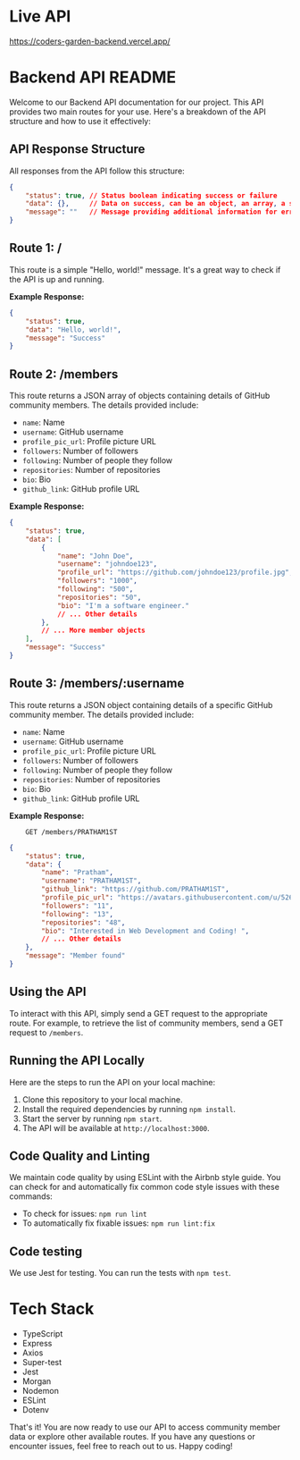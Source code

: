# Live API

https://coders-garden-backend.vercel.app/


# Backend API README

Welcome to our Backend API documentation for our project. This API provides two main routes for your use. Here's a breakdown of the API structure and how to use it effectively:

## API Response Structure

All responses from the API follow this structure:

```json
{
    "status": true, // Status boolean indicating success or failure
    "data": {},     // Data on success, can be an object, an array, a string, null, or undefined
    "message": ""   // Message providing additional information for errors and success
}
```

## Route 1: /

This route is a simple "Hello, world!" message. It's a great way to check if the API is up and running.

**Example Response:**
```json
{
    "status": true,
    "data": "Hello, world!",
    "message": "Success"
}
```

## Route 2: /members

This route returns a JSON array of objects containing details of GitHub community members. The details provided include:

- `name`: Name
- `username`: GitHub username
- `profile_pic_url`: Profile picture URL
- `followers`: Number of followers
- `following`: Number of people they follow
- `repositories`: Number of repositories
- `bio`: Bio
- `github_link`: GitHub profile URL

**Example Response:**
```json
{
    "status": true,
    "data": [
        {
            "name": "John Doe",
            "username": "johndoe123",
            "profile_url": "https://github.com/johndoe123/profile.jpg",
            "followers": "1000",
            "following": "500",
            "repositories": "50",
            "bio": "I'm a software engineer."
            // ... Other details
        },
        // ... More member objects
    ],
    "message": "Success"
}
```

## Route 3: /members/:username

This route returns a JSON object containing details of a specific GitHub community member. The details provided include:

- `name`: Name
- `username`: GitHub username
- `profile_pic_url`: Profile picture URL
- `followers`: Number of followers
- `following`: Number of people they follow
- `repositories`: Number of repositories
- `bio`: Bio
- `github_link`: GitHub profile URL

**Example Response:**

```http
    GET /members/PRATHAM1ST
```

```json
{
    "status": true,
    "data": {
        "name": "Pratham",
        "username": "PRATHAM1ST",
        "github_link": "https://github.com/PRATHAM1ST",
        "profile_pic_url": "https://avatars.githubusercontent.com/u/52632050?v=4",
        "followers": "11",
        "following": "13",
        "repositories": "48",
        "bio": "Interested in Web Development and Coding! ",
        // ... Other details
    },
    "message": "Member found"
}
```

## Using the API

To interact with this API, simply send a GET request to the appropriate route. For example, to retrieve the list of community members, send a GET request to `/members`.

## Running the API Locally

Here are the steps to run the API on your local machine:

1. Clone this repository to your local machine.
2. Install the required dependencies by running `npm install`.
3. Start the server by running `npm start`.
4. The API will be available at `http://localhost:3000`.

## Code Quality and Linting

We maintain code quality by using ESLint with the Airbnb style guide. You can check for and automatically fix common code style issues with these commands:

- To check for issues: `npm run lint`
- To automatically fix fixable issues: `npm run lint:fix`

## Code testing

We use Jest for testing. You can run the tests with `npm test`.

# Tech Stack
- TypeScript
- Express
- Axios
- Super-test
- Jest
- Morgan
- Nodemon
- ESLint
- Dotenv

That's it! You are now ready to use our API to access community member data or explore other available routes. If you have any questions or encounter issues, feel free to reach out to us. Happy coding!
